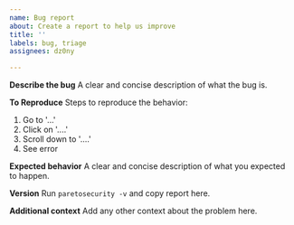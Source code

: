 ```yaml
---
name: Bug report
about: Create a report to help us improve
title: ''
labels: bug, triage
assignees: dz0ny

---
```


**Describe the bug**
A clear and concise description of what the bug is.

**To Reproduce**
Steps to reproduce the behavior:
1. Go to '...'
2. Click on '....'
3. Scroll down to '....'
4. See error

**Expected behavior**
A clear and concise description of what you expected to happen.

**Version**
Run `paretosecurity -v` and copy report here.


**Additional context**
Add any other context about the problem here.

